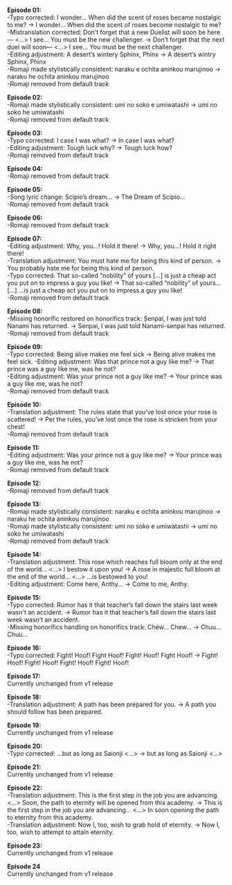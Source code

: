 **Episode 01:**  
-Typo corrected: I wonder... When did the scent of roses became nostalgic to me? -> I wonder... When did the scent of roses become nostalgic to me?  
-Mistranslation corrected: Don’t forget that a new Duelist will soon be here— <...> I see... You must be the new challenger. -> Don’t forget that the next duel will soon— <...> I see... You must be the next challenger.  
-Editing adjustment: A desert’s wintery Sphinx, Phinx -> A desert’s wintry Sphinx, Phinx  
-Romaji made stylistically consistent: naraku e ochita aninkou marujinoo -> naraku he ochita aninkou marujinoo  
-Romaji removed from default track

**Episode 02:**  
-Romaji made stylistically consistent: umi no soko e umiwatashi -> umi no soko he umiwatashi  
-Romaji removed from default track

**Episode 03:**  
-Typo corrected: I case I was what? -> In case I was what?  
-Editing adjustment: Tough luck why? -> Tough luck how?  
-Romaji removed from default track

**Episode 04:**  
-Romaji removed from default track

**Episode 05:**  
-Song lyric change: Scipio’s dream... -> The Dream of Scipio...  
-Romaji removed from default track

**Episode 06:**  
-Romaji removed from default track

**Episode 07:**  
-Editing adjustment: Why, you...! Hold it there! -> Why, you...! Hold it right there!  
-Translation adjustment: You must hate me for being this kind of person. -> You probably hate me for being this kind of person.  
-Typo corrected: That so-called “nobility” of yours [...] is just a cheap act you put on to impress a guy you like! -> That so-called “nobility” of yours... [...] ...is just a cheap act you put on to impress a guy you like!  
-Romaji removed from default track

**Episode 08:**  
-Missing honorific restored on honorifics track: Senpai, I was just told Nanami has returned. -> Senpai, I was just told Nanami-senpai has returned.  
-Romaji removed from default track

**Episode 09:**  
-Typo corrected: Being alive makes me feel sick -> Being alive makes me feel sick.
-Editing adjustment: Was that prince not a guy like me? -> That prince was a guy like me, was he not?  
-Editing adjustment: Was your prince not a guy like me? -> Your prince was a guy like me, was he not?  
-Romaji removed from default track

**Episode 10:**  
-Translation adjustment: The rules state that you’ve lost once your rose is scattered! -> Per the rules, you’ve lost once the rose is stricken from your chest!  
-Romaji removed from default track

**Episode 11:**  
-Editing adjustment: Was your prince not a guy like me? -> Your prince was a guy like me, was he not?  
-Romaji removed from default track

**Episode 12:**  
-Romaji removed from default track

**Episode 13:**  
-Romaji made stylistically consistent: naraku e ochita aninkou marujinoo -> naraku he ochita aninkou marujinoo  
-Romaji made stylistically consistent: umi no soko e umiwatashi -> umi no soko he umiwatashi  
-Romaji removed from default track

**Episode 14:**  
-Translation adjustment: This rose which reaches full bloom only at the end of the world... <...> I bestow it upon you! -> A rose in majestic full bloom at the end of the world... <...> ...is bestowed to you!  
-Editing adjustment: Come here, Anthy... -> Come to me, Anthy.

**Episode 15:**  
-Typo corrected: Rumor has it that teacher’s fall down the stairs last week wasn't an accident. -> Rumor has it that teacher’s fall down the stairs last week wasn’t an accident.  
-Missing honorifics handling on honorifics track: Chew... Chew... -> Chuu... Chuu...

**Episode 16:**  
-Typo corrected: Fight! Hoof! Fight Hoof! Fight! Hoof! Fight Hoof! -> Fight! Hoof! Fight! Hoof! Fight! Hoof! Fight! Hoof!

**Episode 17:**  
Currently unchanged from v1 release

**Episode 18:**  
-Translation adjustment: A path has been prepared for you. -> A path you should follow has been prepared.

**Episode 19:**  
Currently unchanged from v1 release

**Episode 20:**  
-Typo corrected: ...but as long as Saionji <...> -> but as long as Saionji <...>

**Episode 21:**  
Currently unchanged from v1 release

**Episode 22:**  
-Translation adjustment: This is the first step in the job you are advancing. <...> Soon, the path to eternity will be opened from this academy. -> This is the first step in the job you are advancing... <...> In soon opening the path to eternity from this academy.  
-Translation adjustment: Now I, too, wish to grab hold of eternity. -> Now I, too, wish to attempt to attain eternity.

**Episode 23:**  
Currently unchanged from v1 release

**Episode 24**  
Currently unchanged from v1 release
